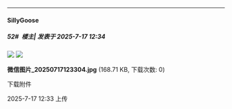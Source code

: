 ﻿
*****

####  SillyGoose  
##### 52#         楼主| 发表于 2025-7-17 12:34

<img src="https://static.stage1st.com/image/smiley/face2017/051.png" referrerpolicy="no-referrer">

<img src="https://img.stage1st.com/forum/202507/17/123359cz9qmmvc0nzv8z0x.jpg" referrerpolicy="no-referrer">

<strong>微信图片_20250717123304.jpg</strong> (168.71 KB, 下载次数: 0)

下载附件

2025-7-17 12:33 上传

